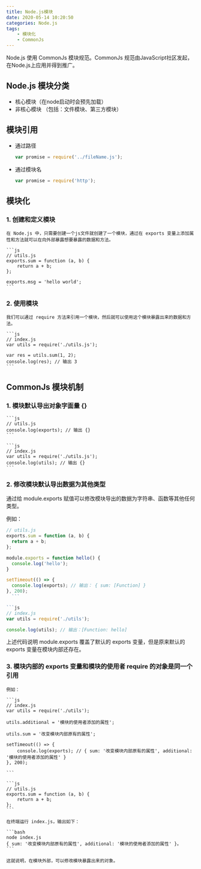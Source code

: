 ```yaml
---
title: Node.js模块
date: 2020-05-14 10:20:50
categories: Node.js
tags: 
	- 模块化
	- CommonJs
---
```


Node.js 使用 CommonJs 模块规范。CommonJs 规范由JavaScript社区发起，在Node.js上应用并得到推广。

## Node.js 模块分类

- 核心模块（在node启动时会预先加载）
- 非核心模块 （包括：文件模块、第三方模块）

## 模块引用

- 通过路径

	```js
  var promise = require('../fileName.js'); 
  ```

   

- 通过模块名

  ```js
  var promise = require('http');
  ```



## 模块化

### 1. 创建和定义模块

	在 Node.js 中，只需要创建一个js文件就创建了一个模块，通过在 exports 变量上添加属性和方法就可以在向外部暴露想要暴露的数据和方法。

	```js
	// utils.js
	exports.sum = function (a, b) {
		return a + b;
	};
	
	exports.msg = 'hello world';
	```

   

### 2. 使用模块

	我们可以通过 require 方法来引用一个模块，然后就可以使用这个模块暴露出来的数据和方法。

	```js
	// index.js
	var utils = require('./utils.js');
	
	var res = utils.sum(1, 2);
	console.log(res); // 输出 3
	```
	
	

## CommonJs 模块机制

### 1. 模块默认导出对象字面量 {}

	```js
	// utils.js
	console.log(exports); // 输出 {}
	```

	```js
	// index.js
	var utils = require('./utils.js');
	console.log(utils); // 输出 {}
	```
   
   

### 2. 修改模块默认导出数据为其他类型

  通过给 module.exports 赋值可以修改模块导出的数据为字符串、函数等其他任何类型。

  例如：

  ```js
  // utils.js
  exports.sum = function (a, b) {
  	return a + b;
  };
  
  module.exports = function hello() { 
  	console.log('hello');
  }
  
  setTimeout(() => {
  	console.log(exports); // 输出： { sum: [Function] }
  }, 200);
	```

  ```js
  // index.js
  var utils = require('./utils');
  
  console.log(utils); // 输出：[Function: hello]
  ```

  上述代码说明 module.exports 覆盖了默认的 exports 变量，但是原来默认的 exports 变量在模块内部还存在。

### 3. 模块内部的 exports 变量和模块的使用者 require 的对象是同一个引用

	例如：

	```js
	// index.js
	var utils = require('./utils');
	
	utils.additional = '模块的使用者添加的属性';
	
	utils.sum = '改变模块内部原有的属性';
	
	setTimeout(() => {
		console.log(exports); // { sum: '改变模块内部原有的属性', additional: '模块的使用者添加的属性' }
	}, 200);	
	
	```
	
	```js
	// utils.js
	exports.sum = function (a, b) {
		return a + b;
	};
	```
	
	在终端运行 index.js，输出如下：
	
	```bash
	node index.js
	{ sum: '改变模块内部原有的属性', additional: '模块的使用者添加的属性' }。
	```
	
	这就说明，在模块外部，可以修改模块暴露出来的对象。

